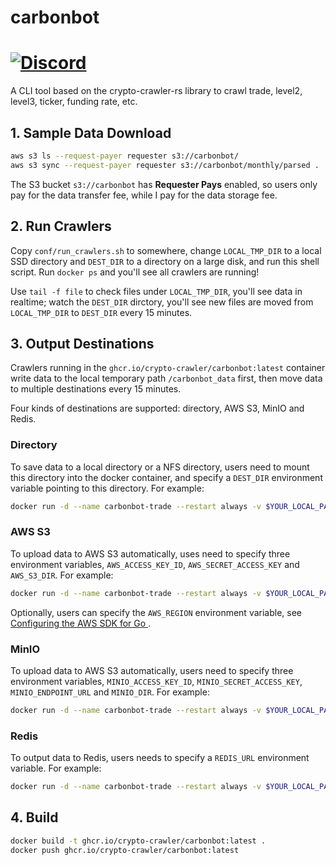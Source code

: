 # carbonbot

[![Discord](https://img.shields.io/discord/1043987684164649020?logo=discord)](https://discord.gg/Vych8DNZU2)
==========

A CLI tool based on the crypto-crawler-rs library to crawl trade, level2, level3, ticker, funding rate, etc.

## 1. Sample Data Download

```bash
aws s3 ls --request-payer requester s3://carbonbot/
aws s3 sync --request-payer requester s3://carbonbot/monthly/parsed .
```

The S3 bucket `s3://carbonbot` has **Requester Pays** enabled, so users only pay for the data transfer fee, while I pay for the data storage fee.

## 2. Run Crawlers

Copy `conf/run_crawlers.sh` to somewhere, change `LOCAL_TMP_DIR` to a local SSD directory and `DEST_DIR` to a directory on a large disk, and run this shell script. Run `docker ps` and you'll see all crawlers are running!

Use `tail -f file` to check files under `LOCAL_TMP_DIR`, you'll see data in realtime; watch the `DEST_DIR` dirctory, you'll see new files are moved from  `LOCAL_TMP_DIR` to `DEST_DIR` every 15 minutes.

## 3. Output Destinations

Crawlers running in the `ghcr.io/crypto-crawler/carbonbot:latest` container write data to the local temporary path `/carbonbot_data` first, then move data to multiple destinations every 15 minutes.

Four kinds of destinations are supported: directory, AWS S3, MinIO and Redis.

### Directory

To save data to a local directory or a NFS directory, users need to mount this directory into the docker container, and specify a `DEST_DIR` environment variable pointing to this directory. For example:

```bash
docker run -d --name carbonbot-trade --restart always -v $YOUR_LOCAL_PATH:/carbonbot_data -v $DEST_DIR:/dest_dir -e DEST_DIR=/dest_dir -u "$(id -u):$(id -g)" ghcr.io/crypto-crawler/carbonbot:latest pm2-runtime start pm2.trade.config.js
```

### AWS S3

To upload data to AWS S3 automatically, uses need to specify three environment variables, `AWS_ACCESS_KEY_ID`, `AWS_SECRET_ACCESS_KEY` and `AWS_S3_DIR`. For example:

```bash
docker run -d --name carbonbot-trade --restart always -v $YOUR_LOCAL_PATH:/carbonbot_data -e AWS_ACCESS_KEY_ID="YOUR_ACCESS_KEY" -e AWS_SECRET_ACCESS_KEY="YOUR_SECRET_KEY" -e AWS_S3_DIR="s3://YOUR_BUCKET/path" -u "$(id -u):$(id -g)" ghcr.io/crypto-crawler/carbonbot:latest pm2-runtime start pm2.trade.config.js
```

Optionally, users can specify the `AWS_REGION` environment variable, see [Configuring the AWS SDK for Go
](https://docs.aws.amazon.com/sdk-for-go/v1/developer-guide/configuring-sdk.html).

### MinIO

To upload data to AWS S3 automatically, users need to specify three environment variables, `MINIO_ACCESS_KEY_ID`, `MINIO_SECRET_ACCESS_KEY`, `MINIO_ENDPOINT_URL` and `MINIO_DIR`. For example:

```bash
docker run -d --name carbonbot-trade --restart always -v $YOUR_LOCAL_PATH:/carbonbot_data -e MINIO_ACCESS_KEY_ID="YOUR_ACCESS_KEY" -e MINIO_SECRET_ACCESS_KEY="YOUR_SECRET_KEY" -e MINIO_ENDPOINT_URL="http://ip:9000" -e MINIO_DIR="minio://YOUR_BUCKET/path" -u "$(id -u):$(id -g)" ghcr.io/crypto-crawler/carbonbot:latest pm2-runtime start pm2.trade.config.js
```

### Redis

To output data to Redis, users needs to specify a `REDIS_URL` environment variable. For example:

```bash
docker run -d --name carbonbot-trade --restart always -v $YOUR_LOCAL_PATH:/carbonbot_data -e REDIS_URL=redis://172.17.0.1:6379 -u "$(id -u):$(id -g)" ghcr.io/crypto-crawler/carbonbot:latest pm2-runtime start pm2.trade.config.js
```


## 4. Build

```bash
docker build -t ghcr.io/crypto-crawler/carbonbot:latest .
docker push ghcr.io/crypto-crawler/carbonbot:latest
```
